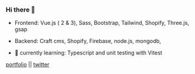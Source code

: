 ### Hi there 👋

- Frontend: Vue.js ( 2 & 3), Sass, Bootstrap, Tailwind, Shopify, Three.js, gsap
- Backend: Craft cms, Shopify, Firebase, node.js, mongodb,

- 🔭 currently learning: Typescript and unit testing with Vitest

[portfolio](https://momodonzo.dev) || [twitter](https://twitter.com/hamedonzo)


<!--
**demahom18/demahom18** is a ✨ _special_ ✨ repository because its `README.md` (this file) appears on your GitHub profile.

Here are some ideas to get you started:

- 🌱 I’m currently learning ...
- 👯 I’m looking to collaborate on ...
- 🤔 I’m looking for help with ...
- 💬 Ask me about ...
- 📫 How to reach me: ...
- 😄 Pronouns: ...
- ⚡ Fun fact: ...
-->
